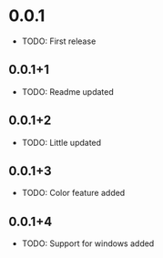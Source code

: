 # 0.0.1

* TODO: First release

## 0.0.1+1

* TODO: Readme updated

## 0.0.1+2

* TODO: Little updated

## 0.0.1+3

* TODO: Color feature added

## 0.0.1+4

* TODO: Support for windows added

